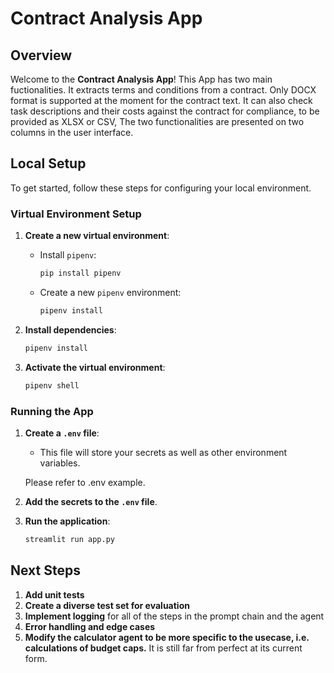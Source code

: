 
# Contract Analysis App

## Overview

Welcome to the **Contract Analysis App**! This App has two main fuctionalities. It extracts terms and conditions from a contract. Only DOCX format is supported at the moment for the contract text. It can also check task descriptions and their costs against the contract for compliance, to be provided as XLSX or CSV,  The two functionalities are presented on two columns in the user interface.

## Local Setup

To get started, follow these steps for configuring your local environment.

### Virtual Environment Setup

1. **Create a new virtual environment**:
   - Install `pipenv`:
     ```bash
     pip install pipenv
     ```
   - Create a new `pipenv` environment:
     ```bash
     pipenv install
     ```

2. **Install dependencies**:
   ```bash
   pipenv install
   ```

3. **Activate the virtual environment**:
   ```bash
   pipenv shell
   ```

### Running the App

1. **Create a `.env` file**:
   - This file will store your secrets as well as other environment variables.
   
   Please refer to .env example.

2. **Add the secrets to the `.env` file**.

3. **Run the application**:
   ```bash
   streamlit run app.py
   ```
## Next Steps
1. **Add unit tests**
2. **Create a diverse test set for evaluation**
3. **Implement logging** for all of the steps in the prompt chain and the agent
4. **Error handling and edge cases**
5. **Modify the calculator agent to be more specific to the usecase, i.e. calculations of budget caps.** It is still far from perfect at its current form.

